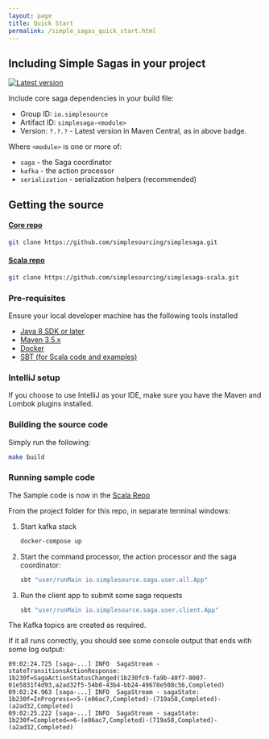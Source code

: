 ```yaml
---
layout: page
title: Quick Start
permalink: /simple_sagas_quick_start.html
---
```


## Including Simple Sagas in your project

[![Latest version](https://maven-badges.herokuapp.com/maven-central/io.simplesource/simplesaga-saga/badge.svg)](https://maven-badges.herokuapp.com/maven-central/io.simplesource/simplesaga-saga)

Include core saga dependencies in your build file:

* Group ID: `io.simplesource`
* Artifact ID: `simplesaga-<module>`
* Version: `?.?.?` - Latest version in Maven Central, as in above badge.

Where `<module>` is one or more of:
* `saga` - the Saga coordinator
* `kafka` - the action processor
* `serialization` - serialization helpers (recommended)

## Getting the source

#### [Core repo](https://github.com/simplesourcing/simplesaga)
```bash
git clone https://github.com/simplesourcing/simplesaga.git
```

#### [Scala repo](https://github.com/simplesourcing/simplesaga-scala)
```bash
git clone https://github.com/simplesourcing/simplesaga-scala.git
```

### Pre-requisites

Ensure your local developer machine has the following tools installed 

   * [Java 8 SDK or later](http://www.oracle.com/technetwork/pt/java/javase/downloads/jdk8-downloads-2133151.html)
   * [Maven 3.5.x](https://maven.apache.org/download.cgi)
   * [Docker](https://download.docker.com/mac/stable/Docker.dmg)
   * [SBT (for Scala code and examples)](https://www.scala-sbt.org/)
   
### IntelliJ setup

If you choose to use IntelliJ as your IDE, make sure you have the Maven and Lombok plugins installed.

### Building the source code 

Simply run the following:

```bash
make build
```

### Running sample code

The Sample code is now in the [Scala Repo](https://github.com/simplesourcing/simplesagas-scala)

From the project folder for this repo, in separate terminal windows:

1. Start kafka stack
    ```bash
    docker-compose up
    ```
1. Start the command processor, the action processor and the saga coordinator:
    
    ```bash
    sbt "user/runMain io.simplesource.saga.user.all.App"
    ```

1. Run the client app to submit some saga requests
    ```bash
    sbt "user/runMain io.simplesource.saga.user.client.App"
    ```
    
The Kafka topics are created as required.
    
If it all runs correctly, you should see some console output that ends with some log output:
```text
09:02:24.725 [saga-...] INFO  SagaStream - stateTransitionsActionResponse: 1b230f=SagaActionStatusChanged(1b230fc9-fa9b-40f7-8007-01e5831f4d93,a2ad32f5-54b0-43b4-bb24-49678e508c56,Completed)
09:02:24.963 [saga-...] INFO  SagaStream - sagaState: 1b230f=InProgress=>5-(e06ac7,Completed)-(719a58,Completed)-(a2ad32,Completed)
09:02:25.222 [saga-...] INFO  SagaStream - sagaState: 1b230f=Completed=>6-(e06ac7,Completed)-(719a58,Completed)-(a2ad32,Completed)
```

